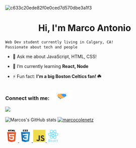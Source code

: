 ![c633c20ede82f0e0ced7d570dbe3a1f3](https://user-images.githubusercontent.com/70382532/138322189-2db8df52-9dcb-40a0-88a8-c365466bd33d.gif)


<h1 align="center">Hi, I'm Marco Antonio</h1>

```
Web Dev student currently living in Calgary, CA!
Passionate about tech and people
```

- 🔭 Ask me about JavaScript, HTML, CSS!

- 🌱 I’m currently learning **React, Node**

- ⚡ Fun fact: **I'm a big Boston Celtics fan! ☘️**

## <h3 align="left">Connect with me: <img src="https://github.com/eduardoformighieri/eduardoformighieri/blob/main/gifs/Handshake.gif" height="32px"> </h3> 
<a href="mailto:marcocolenetz@gmail.com" target="_blank"><img src="https://img.shields.io/badge/Gmail-D14836?style=for-the-badge&logo=gmail&logoColor=white" target="_blank"></a>
<p align="left"> 
</p>


![Marcos's GitHub stats](https://github-readme-stats.vercel.app/api?username=marcocolenetz&show_icons=true&theme=tokyonight)
[![marcocolenetz](https://github-readme-stats.vercel.app/api/top-langs/?username=marcocolenetz&hide=html&layout=compact=true&theme=tokyonight)](https://github.com/marcocolenetz/)
 


<h3 align="left"></h3>
<p align="left">  <a href="https://www.w3.org/html/" target="_blank" rel="noreferrer"> <img src="https://raw.githubusercontent.com/devicons/devicon/master/icons/html5/html5-original-wordmark.svg" alt="html5" width="40" height="40"/> </a> <a href="https://www.w3schools.com/css/" target="_blank" rel="noreferrer"> <img src="https://raw.githubusercontent.com/devicons/devicon/master/icons/css3/css3-original-wordmark.svg" alt="css3" width="40" height="40"/>  </a> <a href="https://developer.mozilla.org/en-US/docs/Web/JavaScript" target="_blank" rel="noreferrer"> <img src="https://raw.githubusercontent.com/devicons/devicon/master/icons/javascript/javascript-original.svg" alt="javascript" width="40" height="40"/> </a> <a href="https://reactjs.org/" target="_blank" rel="noreferrer"> <img src="https://raw.githubusercontent.com/devicons/devicon/master/icons/react/react-original-wordmark.svg" alt="react" width="40" height="40"/> </a> </p>
